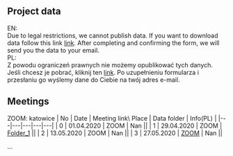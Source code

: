 ## Project data
EN:
<br />
Due to legal restrictions, we cannot publish data. If you want to download data follow this link [link](https://docs.google.com/forms/d/e/1FAIpQLSePeD4xM-5LxUgQXrS51i52Bi0JPqV6Bq0yZ067sq7yMI2g1A/viewform).
After completing and confirming the form, we will send you the data to your email.
<br />
PL:
<br />
Z powodu ograniczeń prawnych nie możemy opublikować tych danych. 
Jeśli chcesz je pobrać, kliknij ten [link](https://docs.google.com/forms/d/e/1FAIpQLSePeD4xM-5LxUgQXrS51i52Bi0JPqV6Bq0yZ067sq7yMI2g1A/viewform). 
Po uzupełnieniu formularza i przesłaniu go wyślemy dane do Ciebie na twój adres e-mail.

## Meetings
ZOOM: katowice
| No | Date  |  Meeting link\ Place | Data folder  | Info(PL) |
|---|---|---|---|---|
|  0 | 01.04.2020  | ZOOM  | Nan  ||
|  1 | 29.04.2020  | ZOOM  |  [Folder_1](https://github.com/dataworkshop/dw-katowice-project/tree/master/accidents/meeting_1) ||
|  2 | 13.05.2020  | ZOOM   | Nan  ||
|  3 | 27.05.2020 | [ZOOM](https://us02web.zoom.us/j/84066657236)  |  Nan ||

...
